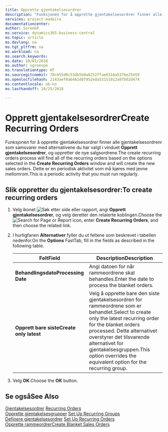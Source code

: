 ```yaml
---
title: Opprette gjentakelsesordrer
description: "Funksjonen for å opprette gjentakelsesordrer finner alle gjentakelsesordrenr som samsvarer med alternativene du har valgt i vinduet **Opprett gjentakelsesordrer**, og oppretter de nye salgsordrene."
services: project-madeira
documentationcenter: 
author: SorenGP
ms.service: dynamics365-business-central
ms.topic: article
ms.devlang: na
ms.tgt_pltfrm: na
ms.workload: na
ms.search.keywords: 
ms.date: 10/01/2018
ms.author: sgroespe
ms.translationtype: HT
ms.sourcegitcommit: 78cb55d0c53db5b0a8252ffae6316a537be25459
ms.openlocfilehash: 2143aef0ab461d87952eda53151012a97bd2d474
ms.contentlocale: nb-no
ms.lasthandoff: 10/15/2018

---
```

# <a name="create-recurring-orders"></a><span data-ttu-id="ea9bb-103">Opprett gjentakelsesordrer</span><span class="sxs-lookup"><span data-stu-id="ea9bb-103">Create Recurring Orders</span></span>
<span data-ttu-id="ea9bb-104">Funksjonen for å opprette gjentakelsesordrer finner alle gjentakelsesordrenr som samsvarer med alternativene du har valgt i vinduet **Opprett gjentakelsesordrer**, og oppretter de nye salgsordrene.</span><span class="sxs-lookup"><span data-stu-id="ea9bb-104">The create recurring orders process will find all of the recurring orders based on the options selected in the **Create Recurring Orders** window and will create the new sales orders.</span></span> <span data-ttu-id="ea9bb-105">Dette er en periodisk aktivitet som må kjøres med jevne mellomrom.</span><span class="sxs-lookup"><span data-stu-id="ea9bb-105">This is a periodic activity that you must run regularly.</span></span>  

## <a name="to-create-recurring-orders"></a><span data-ttu-id="ea9bb-106">Slik oppretter du gjentakelsesordrer:</span><span class="sxs-lookup"><span data-stu-id="ea9bb-106">To create recurring orders</span></span>  

1.  <span data-ttu-id="ea9bb-107">Velg ikonet ![Søk etter side eller rapport](../../media/ui-search/search_small.png "Søk etter side eller rapport"), angi **Opprett gjentakelsesordrer**, og velg deretter den relaterte koblingen.</span><span class="sxs-lookup"><span data-stu-id="ea9bb-107">Choose the ![Search for Page or Report](../../media/ui-search/search_small.png "Search for Page or Report icon") icon, enter **Create Recurring Orders**, and then choose the related link.</span></span>  
2.  <span data-ttu-id="ea9bb-108">I hurtigfanen **Alternativer** fyller du ut feltene som beskrevet i tabellen nedenfor.</span><span class="sxs-lookup"><span data-stu-id="ea9bb-108">On the **Options** FastTab, fill in the fields as described in the following table.</span></span>  

    |<span data-ttu-id="ea9bb-109">Felt</span><span class="sxs-lookup"><span data-stu-id="ea9bb-109">Field</span></span>|<span data-ttu-id="ea9bb-110">Description</span><span class="sxs-lookup"><span data-stu-id="ea9bb-110">Description</span></span>|  
    |---------------------------------|---------------------------------------|  
    |<span data-ttu-id="ea9bb-111">**Behandlingsdato**</span><span class="sxs-lookup"><span data-stu-id="ea9bb-111">**Processing Date**</span></span>|<span data-ttu-id="ea9bb-112">Angi datoen for når rammeordrene skal behandles.</span><span class="sxs-lookup"><span data-stu-id="ea9bb-112">Enter the date to process the blanket orders.</span></span>|  
    |<span data-ttu-id="ea9bb-113">**Opprett bare siste**</span><span class="sxs-lookup"><span data-stu-id="ea9bb-113">**Create only latest**</span></span>|<span data-ttu-id="ea9bb-114">Velg å opprette bare den siste gjentakelsesordren for rammeordrene som er behandlet.</span><span class="sxs-lookup"><span data-stu-id="ea9bb-114">Select to create only the latest recurring order for the blanket orders processed.</span></span> <span data-ttu-id="ea9bb-115">Dette alternativet overstyrer det tilsvarende alternativet for gjentakelsesgruppen.</span><span class="sxs-lookup"><span data-stu-id="ea9bb-115">This option overrides the equivalent option for the recurring group.</span></span>|  

3.  <span data-ttu-id="ea9bb-116">Velg **OK**.</span><span class="sxs-lookup"><span data-stu-id="ea9bb-116">Choose the **OK** button.</span></span>  

## <a name="see-also"></a><span data-ttu-id="ea9bb-117">Se også</span><span class="sxs-lookup"><span data-stu-id="ea9bb-117">See Also</span></span>  
 <span data-ttu-id="ea9bb-118">[Gjentakelsesordrer](recurring-orders.md) </span><span class="sxs-lookup"><span data-stu-id="ea9bb-118">[Recurring Orders](recurring-orders.md) </span></span>  
 <span data-ttu-id="ea9bb-119">[Opprette gjentakelsesgrupper](how-to-set-up-recurring-groups.md) </span><span class="sxs-lookup"><span data-stu-id="ea9bb-119">[Set Up Recurring Groups](how-to-set-up-recurring-groups.md) </span></span>  
 <span data-ttu-id="ea9bb-120">[Definere gjentakelsesordrer](how-to-set-up-recurring-orders.md) </span><span class="sxs-lookup"><span data-stu-id="ea9bb-120">[Set Up Recurring Orders](how-to-set-up-recurring-orders.md) </span></span>  
 [<span data-ttu-id="ea9bb-121">Opprette rammeordrer</span><span class="sxs-lookup"><span data-stu-id="ea9bb-121">Create Blanket Sales Orders</span></span>](../../sales-how-to-create-blanket-sales-orders.md)

